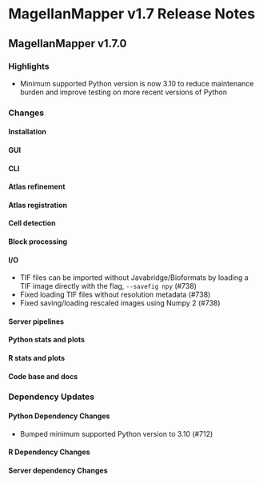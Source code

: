 # MagellanMapper v1.7 Release Notes

## MagellanMapper v1.7.0

### Highlights

- Minimum supported Python version is now 3.10 to reduce maintenance burden and improve testing on more recent versions of Python

### Changes

#### Installation

#### GUI

#### CLI

#### Atlas refinement

#### Atlas registration

#### Cell detection

#### Block processing

#### I/O

- TIF files can be imported without Javabridge/Bioformats by loading a TIF image directly with the flag, `--savefig npy` (#738)
- Fixed loading TIF files without resolution metadata (#738)
- Fixed saving/loading rescaled images using Numpy 2 (#738)

#### Server pipelines

#### Python stats and plots

#### R stats and plots

#### Code base and docs

### Dependency Updates

#### Python Dependency Changes

- Bumped minimum supported Python version to 3.10 (#712)

#### R Dependency Changes

#### Server dependency Changes
